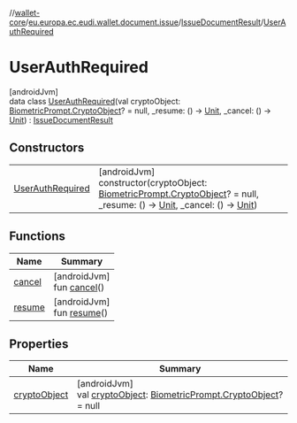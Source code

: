 //[wallet-core](../../../../index.md)/[eu.europa.ec.eudi.wallet.document.issue](../../index.md)/[IssueDocumentResult](../index.md)/[UserAuthRequired](index.md)

# UserAuthRequired

[androidJvm]\
data class [UserAuthRequired](index.md)(val
cryptoObject: [BiometricPrompt.CryptoObject](https://developer.android.com/reference/kotlin/androidx/biometric/BiometricPrompt.CryptoObject.html)? =
null, _resume: ()
-&gt; [Unit](https://kotlinlang.org/api/latest/jvm/stdlib/kotlin/-unit/index.html), _cancel: ()
-&gt; [Unit](https://kotlinlang.org/api/latest/jvm/stdlib/kotlin/-unit/index.html)) : [IssueDocumentResult](../index.md)

## Constructors

|                                            |                                                                                                                                                                                                                                                                                                                                                                                        |
|--------------------------------------------|----------------------------------------------------------------------------------------------------------------------------------------------------------------------------------------------------------------------------------------------------------------------------------------------------------------------------------------------------------------------------------------|
| [UserAuthRequired](-user-auth-required.md) | [androidJvm]<br>constructor(cryptoObject: [BiometricPrompt.CryptoObject](https://developer.android.com/reference/kotlin/androidx/biometric/BiometricPrompt.CryptoObject.html)? = null, _resume: () -&gt; [Unit](https://kotlinlang.org/api/latest/jvm/stdlib/kotlin/-unit/index.html), _cancel: () -&gt; [Unit](https://kotlinlang.org/api/latest/jvm/stdlib/kotlin/-unit/index.html)) |

## Functions

| Name                | Summary                                   |
|---------------------|-------------------------------------------|
| [cancel](cancel.md) | [androidJvm]<br>fun [cancel](cancel.md)() |
| [resume](resume.md) | [androidJvm]<br>fun [resume](resume.md)() |

## Properties

| Name                             | Summary                                                                                                                                                                                           |
|----------------------------------|---------------------------------------------------------------------------------------------------------------------------------------------------------------------------------------------------|
| [cryptoObject](crypto-object.md) | [androidJvm]<br>val [cryptoObject](crypto-object.md): [BiometricPrompt.CryptoObject](https://developer.android.com/reference/kotlin/androidx/biometric/BiometricPrompt.CryptoObject.html)? = null |
